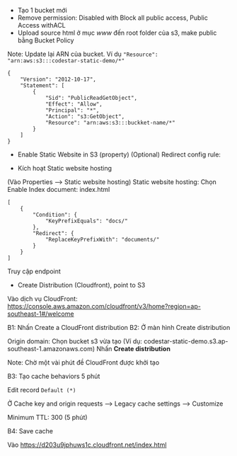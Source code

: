 * Tạo 1 bucket mới
* Remove permission: Disabled with Block all public access, Public Access withACL
* Upload source html ở mục _www_ đến root folder của s3, make public bằng Bucket Policy

Note: Update lại ARN của bucket. Ví dụ ```"Resource": "arn:aws:s3:::codestar-static-demo/*"```

```
{
    "Version": "2012-10-17",
    "Statement": [
        {
            "Sid": "PublicReadGetObject",
            "Effect": "Allow",
            "Principal": "*",
            "Action": "s3:GetObject",
            "Resource": "arn:aws:s3:::buckket-name/*"
        }
    ]
}
```

* Enable Static Website in S3 (property)
(Optional) Redirect config rule:


* Kích hoạt Static website hosting

(Vào Properties --> Static website hosting)
Static website hosting: Chọn Enable
Index document: index.html

```
[
    {
        "Condition": {
            "KeyPrefixEquals": "docs/"
        },
        "Redirect": {
            "ReplaceKeyPrefixWith": "documents/"
        }
    }
]
```

Truy cập endpoint


* Create Distribution (Cloudfront), point to S3

Vào dịch vụ CloudFront: https://console.aws.amazon.com/cloudfront/v3/home?region=ap-southeast-1#/welcome

B1: Nhấn Create a CloudFront distribution
B2: Ở màn hình Create distribution

Origin domain: Chọn bucket s3 vừa tạo (Ví dụ: codestar-static-demo.s3.ap-southeast-1.amazonaws.com)
Nhấn **Create distribution**

Note: Chờ một vài phút đề CloudFront được khởi tạo

B3: Tạo cache behaviors 5 phút

Edit record ```Default (*)```

Ở Cache key and origin requests --> Legacy cache settings --> Customize

Minimum TTL: 300 (5 phút)

B4: Save cache

Vào https://d203u9jphuws1c.cloudfront.net/index.html



